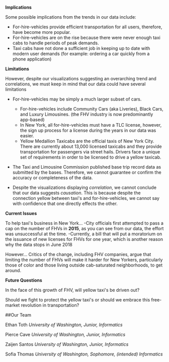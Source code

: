 
**Implications**

Some possible implications from the trends in our data include:

- For-hire-vehicles provide efficient transportation for all users, therefore,
have become more popular.
- For-hire-vehicles are on the rise because there were never enough
taxi cabs to handle periods of peak demands.
- Taxi cabs have not done a sufficient job in keeping up to date with modern
user demands (for example: ordering a car quickly from a phone application)

**Limitations**

However, despite our visualizations suggesting an overarching trend and
correlations, we must keep in mind that our data could have several limitations

- For-hire-vehicles may be simply a much larger subset of cars.
  - For-hire-vehicles include Community Cars (aka Liveries), Black Cars,
    and Luxury Limousines. (the FHV industry is now predominantly app-based)
  - In New York, all for-hire-vehicles must have a TLC license, however,
    the sign up process for a license during the years in our data was easier.
  - Yellow Medallion Taxicabs are the official taxis of New York City. There
  are currently about 13,000 licensed taxicabs and they provide transportation
  for passengers via street hails. Drivers face a unique set of
  requirements in order to be licensed to drive a yellow taxicab.

- The Taxi and Limousine Commission published base trip record data as submitted
 by the bases. Therefore, we cannot guarantee or confirm the accuracy or
 completeness of the data.

 - Despite the visualizations displaying _correlation_, we cannot conclude that
 our data suggests _causation_. This is because despite the connection yellow
 between taxi's and for-hire-vehicles, we cannot say with confidence that
 one directly effects the other.

**Current Issues**

To help taxi's business in New York...
-City officials first attempted to pass a cap on the number of FHVs in **2015**,
as you can see from our data, the effort was unsuccessful at the time.
-Currently, a bill that will put a moratorium on the issuance of new licenses
for FHVs for one year, which is another reason why the data stops in June 2018

However...
Critics of the change, including FHV companies, argue that limiting the
number of FHVs will make it harder for New Yorkers, particularly those of color
and those living outside cab-saturated neighborhoods, to get around.

**Future Questions**

In the face of this growth of FHV, will yellow taxi's be driven out?

Should we fight to protect the yellow taxi's or should we embrace this
free-market revolution in transportation?

##Our Team

Ethan Toth
_University of Washington, Junior, Informatics_

Pierce Cave
_University of Washington, Junior,  Informatics_

Zaijen Santos
_University of Washington, Junior, Informatics_

Sofia Thomas
_University of Washington, Sophomore, (intended) Informatics_
